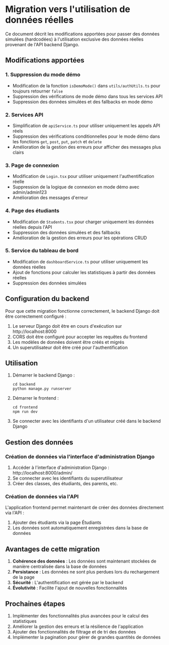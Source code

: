 # Migration vers l'utilisation de données réelles

Ce document décrit les modifications apportées pour passer des données simulées (hardcodées) à l'utilisation exclusive des données réelles provenant de l'API backend Django.

## Modifications apportées

### 1. Suppression du mode démo

- Modification de la fonction `isDemoMode()` dans `utils/authUtils.ts` pour toujours retourner `false`
- Suppression des vérifications de mode démo dans tous les services API
- Suppression des données simulées et des fallbacks en mode démo

### 2. Services API

- Simplification de `apiService.ts` pour utiliser uniquement les appels API réels
- Suppression des vérifications conditionnelles pour le mode démo dans les fonctions `get`, `post`, `put`, `patch` et `delete`
- Amélioration de la gestion des erreurs pour afficher des messages plus clairs

### 3. Page de connexion

- Modification de `Login.tsx` pour utiliser uniquement l'authentification réelle
- Suppression de la logique de connexion en mode démo avec admin/admin123
- Amélioration des messages d'erreur

### 4. Page des étudiants

- Modification de `Students.tsx` pour charger uniquement les données réelles depuis l'API
- Suppression des données simulées et des fallbacks
- Amélioration de la gestion des erreurs pour les opérations CRUD

### 5. Service du tableau de bord

- Modification de `dashboardService.ts` pour utiliser uniquement les données réelles
- Ajout de fonctions pour calculer les statistiques à partir des données réelles
- Suppression des données simulées

## Configuration du backend

Pour que cette migration fonctionne correctement, le backend Django doit être correctement configuré :

1. Le serveur Django doit être en cours d'exécution sur http://localhost:8000
2. CORS doit être configuré pour accepter les requêtes du frontend
3. Les modèles de données doivent être créés et migrés
4. Un superutilisateur doit être créé pour l'authentification

## Utilisation

1. Démarrer le backend Django :
   ```
   cd backend
   python manage.py runserver
   ```

2. Démarrer le frontend :
   ```
   cd frontend
   npm run dev
   ```

3. Se connecter avec les identifiants d'un utilisateur créé dans le backend Django

## Gestion des données

### Création de données via l'interface d'administration Django

1. Accéder à l'interface d'administration Django : http://localhost:8000/admin/
2. Se connecter avec les identifiants du superutilisateur
3. Créer des classes, des étudiants, des parents, etc.

### Création de données via l'API

L'application frontend permet maintenant de créer des données directement via l'API :

1. Ajouter des étudiants via la page Étudiants
2. Les données sont automatiquement enregistrées dans la base de données

## Avantages de cette migration

1. **Cohérence des données** : Les données sont maintenant stockées de manière centralisée dans la base de données
2. **Persistance** : Les données ne sont plus perdues lors du rechargement de la page
3. **Sécurité** : L'authentification est gérée par le backend
4. **Évolutivité** : Facilite l'ajout de nouvelles fonctionnalités

## Prochaines étapes

1. Implémenter des fonctionnalités plus avancées pour le calcul des statistiques
2. Améliorer la gestion des erreurs et la résilience de l'application
3. Ajouter des fonctionnalités de filtrage et de tri des données
4. Implémenter la pagination pour gérer de grandes quantités de données
